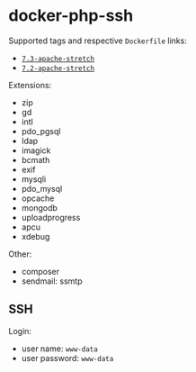 # docker-php-ssh

Supported tags and respective `Dockerfile` links:

- [`7.3-apache-stretch`](https://github.com/vavyskov/docker-php-ssh/tree/master/stretch/apache)
- [`7.2-apache-stretch`](https://github.com/vavyskov/docker-php-ssh/tree/master/stretch/apache)

Extensions:

- zip
- gd
- intl
- pdo_pgsql
- ldap
- imagick
- bcmath
- exif
- mysqli
- pdo_mysql
- opcache
- mongodb
- uploadprogress
- apcu
- xdebug

Other:

- composer
- sendmail: ssmtp

## SSH

Login:

- user name: `www-data`
- user password: `www-data` 